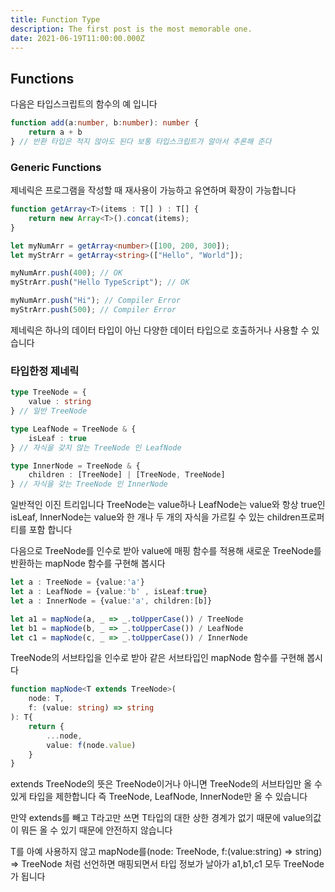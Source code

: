 ```yaml
---
title: Function Type
description: The first post is the most memorable one.
date: 2021-06-19T11:00:00.000Z
---
```



## Functions

다음은 타입스크립트의 함수의 예 입니다

```ts
function add(a:number, b:number): number {
    return a + b
} // 반환 타입은 적지 않아도 된다 보통 타입스크립트가 알아서 추론해 준다

```

### Generic Functions

제네릭은 프로그램을 작성할 때 재사용이 가능하고 유연하며 확장이 가능합니다 

```ts
function getArray<T>(items : T[] ) : T[] {
    return new Array<T>().concat(items);
}

let myNumArr = getArray<number>([100, 200, 300]);
let myStrArr = getArray<string>(["Hello", "World"]);

myNumArr.push(400); // OK
myStrArr.push("Hello TypeScript"); // OK

myNumArr.push("Hi"); // Compiler Error
myStrArr.push(500); // Compiler Error
```

제네릭은 하나의 데이터 타입이 아닌 다양한 데이터 타입으로 호출하거나 사용할 수 있습니다 
 
 ### 타입한정 제네릭

```ts
type TreeNode = {
    value : string
} // 일반 TreeNode

type LeafNode = TreeNode & {
    isLeaf : true
} // 자식을 갖지 않는 TreeNode 인 LeafNode

type InnerNode = TreeNode & {
    children : [TreeNode] | [TreeNode, TreeNode]
} // 자식을 갖는 TreeNode 인 InnerNode
```

일반적인 이진 트리입니다 TreeNode는 value하나 LeafNode는 value와 항상 true인 isLeaf, InnerNode는 value와 한 개나 두 개의 자식을 가르킬 수 있는 children프로퍼티를 포함 합니다

다음으로 TreeNode를 인수로 받아 value에 매핑 함수를 적용해 새로운 TreeNode를 반환하는 mapNode 함수를 구현해 봅시다

```ts
let a : TreeNode = {value:'a'}
let a : LeafNode = {value:'b' , isLeaf:true}
let a : InnerNode = {value:'a', children:[b]}

let a1 = mapNode(a, _ => _.toUpperCase()) / TreeNode
let b1 = mapNode(b, _ => _.toUpperCase()) / LeafNode
let c1 = mapNode(c, _ => _.toUpperCase()) / InnerNode
```

TreeNode의 서브타입을 인수로 받아 같은 서브타입인 mapNode 함수를 구현해 봅시다

```ts
function mapNode<T extends TreeNode>(
    node: T,
    f: (value: string) => string
): T{
    return {
        ...node,
        value: f(node.value)
    }
}
```

extends TreeNode의 뜻은 TreeNode이거나 아니면 TreeNode의 서브타입만 올 수 있게 타입을 제한합니다 즉 TreeNode, LeafNode, InnerNode만 올 수 있습니다

만약 extends를 빼고 T라고만 쓰면 T타입의 대한 상한 경계가 없기 때문에 value의값이 뭐든 올 수 있기 때문에 안전하지 않습니다 

T를 아예 사용하지 않고 mapNode를(node: TreeNode, f:(value:string) => string) => TreeNode 처럼 선언하면 매핑되면서 타입 정보가 날아가 a1,b1,c1 모두 TreeNode가 됩니다

